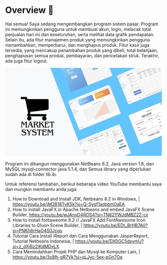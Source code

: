 # Overview 🌊
Hai semua!
Saya sedang mengembangkan program sistem pasar. Program ini memungkinkan pengguna untuk membuat akun, login, melacak total penjualan hari ini dan keseluruhan, serta melihat data grafik pendapatan. Selain itu, ada fitur manajemen produk yang memungkinkan pengguna menambahkan, memperbarui, dan menghapus produk. Fitur kasir juga tersedia, yang mencakup penambahan produk yang dibeli, total belanjaan, penghapusan semua produk, pembayaran, dan pencetakan struk. Terakhir, ada juga fitur logout.

![alt text](https://github.com/AdeYohanaAzekaSiahaan/Merket-sistem/blob/master/Market%20System.png?raw=true)

Program ini dibangun menggunakan NetBeans 8.2, Java version 1.8, dan MySQL mysql-connector-java 5.1.4, dan Semua library yang diperlukan sudah ada di folder lib.ib.

Untuk referensi tambahan, berikut beberapa video YouTube membantu saya dan mungkin membantu anda juga:
1. How to Download and Install JDK, Netbeans 8.2 in Windows, |  https://youtu.be/jM2B18TvK5k?si=Q-Sygf1adpbm0aEA 
2. How to install JavaFX in Apache Netbeans and embed JavaFX Scene Builder,   https://youtu.be/wJAnxD4ROS4?si=TN62YWJdMBZ2Z-cx
3. How to install fontaweome 8.2 // JavaFX Add FontAwesome Icon Libraries to Gluon Scene Builder, |  https://youtu.be/EDt_BrHB7A0?si=PNKh8rHaO4S0Jcgu
4. Tutorial Cara Install iReport dan Cara Menggunakan JasperReport, Tutorial Netbeans Indonesia, |  https://youtu.be/DX0GC5dxymU?si=z_dXiBz2lKdMDxLX
5. Cara Memindahkan Projek PHP dan Mysql ke Komputer Lain, |  https://youtu.be/3s9lh-gR7Vk?si=qLJyc-5ex-pGn7Oe

